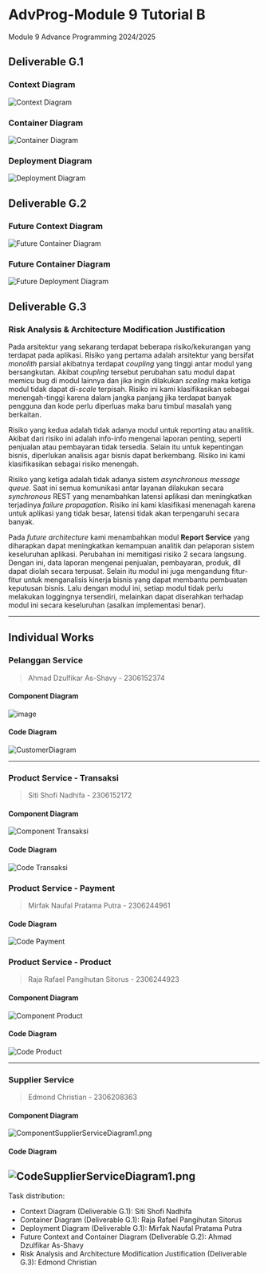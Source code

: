 # AdvProg-Module 9 Tutorial B
Module 9 Advance Programming 2024/2025

## Deliverable G.1
### Context Diagram
![Context Diagram](img/ContextDiagram.png)

### Container Diagram
![Container Diagram](img/ContainerDiagram.png)

### Deployment Diagram
![Deployment Diagram](img/DeploymentDiagram.png)

## Deliverable G.2
### Future Context Diagram
![Future Container Diagram](img/FutureContextDiagram.png)

### Future Container Diagram
![Future Deployment Diagram](img/FutureContainerDiagram.png)

## Deliverable G.3
### Risk Analysis & Architecture Modification Justification
Pada arsitektur yang sekarang terdapat beberapa risiko/kekurangan yang terdapat pada aplikasi. Risiko yang pertama adalah arsitektur yang bersifat *monolith* parsial akibatnya terdapat *coupling* yang tinggi antar modul yang bersangkutan. Akibat *coupling* tersebut perubahan satu modul dapat memicu bug di modul lainnya dan jika ingin dilakukan *scaling* maka ketiga modul tidak dapat di-*scale* terpisah. Risiko ini kami klasifikasikan sebagai menengah-tinggi karena dalam jangka panjang jika terdapat banyak pengguna dan kode perlu diperluas maka baru timbul masalah yang berkaitan.

Risiko yang kedua adalah tidak adanya modul untuk reporting atau analitik. Akibat dari risiko ini adalah info-info mengenai laporan penting, seperti penjualan atau pembayaran tidak tersedia. Selain itu untuk kepentingan bisnis, diperlukan analisis agar bisnis dapat berkembang. Risiko ini kami klasifikasikan sebagai risiko menengah.

Risiko yang ketiga adalah tidak adanya sistem *asynchronous message queue*. Saat ini semua komunikasi antar layanan dilakukan secara *synchronous* REST yang menambahkan latensi aplikasi dan meningkatkan terjadinya *failure propagation*. Risiko ini kami klasifikasi menenagah karena untuk aplikasi yang tidak besar, latensi tidak akan terpengaruhi secara banyak.


Pada *future architecture* kami menambahkan modul **Report Service** yang diharapkan dapat meningkatkan kemampuan analitik dan pelaporan sistem keseluruhan aplikasi. Perubahan ini memitigasi risiko 2 secara langsung. Dengan ini, data laporan mengenai penjualan, pembayaran, produk, dll dapat diolah secara terpusat. Selain itu modul ini juga mengandung fitur-fitur untuk menganalisis kinerja bisnis yang dapat membantu pembuatan keputusan bisnis. Lalu dengan modul ini, setiap modul tidak perlu melakukan loggingnya tersendiri, melainkan dapat diserahkan terhadap modul ini secara keseluruhan (asalkan implementasi benar).

---
## Individual Works
### Pelanggan Service
> Ahmad Dzulfikar As-Shavy - 2306152374
#### Component Diagram
![image](https://github.com/user-attachments/assets/65ea0fa8-3038-4ede-b520-53c6ea7a5a6f)

#### Code Diagram
![CustomerDiagram](https://github.com/user-attachments/assets/a5d36d0d-05be-4b23-a37b-6ba8be212854)

---
### Product Service - Transaksi
> Siti Shofi Nadhifa - 2306152172
#### Component Diagram
![Component Transaksi](/img/componentdiagram-transaction.png)

#### Code Diagram
![Code Transaksi](/img/codediagram-transaction.png)

### Product Service - Payment
> Mirfak Naufal Pratama Putra - 2306244961
#### Code Diagram
![Code Payment](/img/payment.png)

### Product Service - Product
> Raja Rafael Pangihutan Sitorus - 2306244923
#### Component Diagram
![Component Product](/img/Raja_Component_Diagram.png)

#### Code Diagram
![Code Product](/img/Raja_Code_Diagram.png)

---
### Supplier Service
> Edmond Christian - 2306208363
#### Component Diagram
![ComponentSupplierServiceDiagram1.png](img/ComponentSupplier.png)

#### Code Diagram
![CodeSupplierServiceDiagram1.png](img/CodeSupplier.png)
---

Task distribution:
- Context Diagram (Deliverable G.1): Siti Shofi Nadhifa
- Container Diagram (Deliverable G.1): Raja Rafael Pangihutan Sitorus
- Deployment Diagram (Deliverable G.1): Mirfak Naufal Pratama Putra
- Future Context and Container Diagram (Deliverable G.2): Ahmad Dzulfikar As-Shavy
- Risk Analysis and Architecture Modification Justification (Deliverable G.3): Edmond Christian
